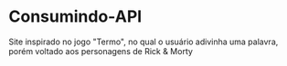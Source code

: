 # Consumindo-API
Site inspirado no jogo "Termo", no qual o usuário adivinha uma palavra, porém voltado aos personagens de Rick &amp; Morty
